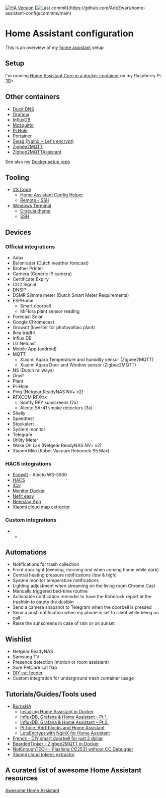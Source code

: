 [![HA Version](https://img.shields.io/badge/Running%20Home%20Assistant-2021.9.3%20-darkblue)](https://github.com/home-assistant/core/releases/tag/2021.9.3)
[![Last commit](https://img.shields.io/github/last-commit/AdeZwart/home-assistant-config.svg?style=plasticr")](https://github.com/AdeZwart/home-assistant-config/commits/main)

# Home Assistant configuration

This is an overview of my [home assistant](https://www.home-assistant.io/) setup

## Setup
I'm running [Home Assistant Core in a docker container](https://hub.docker.com/r/homeassistant/raspberrypi3-homeassistant) on my Raspberry Pi 3B+

## Other containers
* [Duck DNS](https://github.com/linuxserver/docker-duckdns)
* [Grafana](https://hub.docker.com/r/grafana/grafana)
* [InfluxDB](https://hub.docker.com/_/influxdb)
* [Mosquitto](https://hub.docker.com/_/eclipse-mosquitto)
* [Pi Hole](https://hub.docker.com/r/pihole/pihole)
* [Portainer](https://hub.docker.com/r/portainer/portainer-ce)
* [Swag (Nginx + Let's encrypt)](https://github.com/linuxserver/docker-swag)
* [Zigbee2MQTT](https://hub.docker.com/r/koenkk/zigbee2mqtt)
* [Zigbee2MQTTAssistant](https://hub.docker.com/r/carldebilly/zigbee2mqttassistant)

See also my [Docker setup repo](https://github.com/AdeZwart/docker-compose-configuration)

## Tooling
* [VS Code](https://code.visualstudio.com/download)
  * [Home Assistant Config Helper](https://github.com/keesschollaart81/vscode-home-assistant)
  * [Remote - SSH](https://github.com/Microsoft/vscode-remote-release)
* [Windows Terminal](https://github.com/microsoft/terminal)
  * [Dracula theme](https://draculatheme.com/windows-terminal)
  * [SSH](https://docs.microsoft.com/en-us/windows/terminal/tutorials/ssh)

## Devices

### Official integrations
* Adax
* Buienradar (Dutch weather forecast)
* Brother Printer
* Camera (Generic IP camera)
* Certificate Expiry
* CO2 Signal
* DNSIP
* DSMR Slimme meter (Dutch Smart Meter Requirements)
* ESPHome
  * Smart doorbell
  * MiFlora plant sensor reading
* Forecast Solar
* Google Chromecast
* Growatt (Inverter for photovoltaic plant)
* Ikea tradfri
* Influx DB
* LG Netcast
* Mobile App (android)
* MQTT 
  * Xiaomi Aqara Temperature and humidity sensor (Zigbee2MQTT)
  * Xiaomi Aqara Door and Window sensor (Zigbee2MQTT)
* NS (Dutch railways)
* Onvif
* Plant
* Pi-Hole
* Ping (Netgear ReadyNAS NV+ v2)
* RFXCOM RFXtrx
  * Somfy RFY sunscreens (2x)
  * Alecto SA-41 smoke detectors (3x)
* Shelly
* Speedtest
* Stookalert
* System monitor
* Telegram
* Utility Meter
* Wake On Lan (Netgear ReadyNAS NV+ v2)
* Xiaomi Miio (Robot Vacuum Roborock S5 Max)
  
### HACS integrations
* [Ecowitt](https://github.com/garbled1/homeassistant_ecowitt) - Alecto WS-5500
* [HACS](https://github.com/hacs/integration)
* [iCal](https://github.com/tybritten/ical-sensor-homeassistant)
* [Monitor Docker](https://github.com/ualex73/monitor_docker)
* [Nefit easy](https://github.com/ksya/ha-nefiteasy)
* [Neerslag App](https://github.com/aex351/home-assistant-neerslag-app)
* [Xiaomi cloud map extractor](https://github.com/PiotrMachowski/Home-Assistant-custom-components-Xiaomi-Cloud-Map-Extractor)

### Custom integrations
* -

## Automations
* Notifications for trash collection
* Front door light (evening, morning and when coming home while dark)
* Central heating pressure notifications (low & high)
* System monitor temperature notifications
* Lighting adjustment when streaming on the living room Chrome Cast
* Manually triggered bed-time routine
* Actionable notification reminder to have the Roborock report at the trashbin to empty the dustbin
* Send a camera snapshot to Telegram when the doorbell is pressed
* Send a push notification when my phone is set to silent while being on call
* Raise the sunscreens in case of rain or on sunset

## Wishlist
* Netgear ReadyNAS
* Samsung TV
* Presence detection (motion or room assistant)
* Sure PetCare cat flap 
* [DIY cat feeder](https://github.com/AdeZwart/RPi-HomeAutomation)
* Custom integration for underground trash container usage

## Tutorials/Guides/Tools used
* [BurnsHA](https://www.youtube.com/c/BurnsHA)
  * [Installing Home Assistant in Docker](https://youtu.be/bG6g2btJbNk)
  * [InfluxDB, Grafana & Home Assistant - Pt 1.](https://youtu.be/lveSI3hPHE8)
  * [InfluxDB, Grafana & Home Assistant - Pt 2.](https://youtu.be/rMaU69am_cg)
  * [Pi-hole, Add-blocks and Home Assistant](https://youtu.be/yMbpxB39X1Y)
  * [LetsEncrypt with NginX for Home Assistant](https://youtu.be/oN1qPl3Yve8)
* [Frenck - DIY smart doorbell for just 2 dollar](https://frenck.dev/diy-smart-doorbell-for-just-2-dollar/)
* [BeardedTinker - Zigbee2MQTT in Docker](https://www.youtube.com/watch?v=HbkXQErileU)
* [NotEnoughTECH - Flashing CC2531 without CC Debugger](https://www.youtube.com/watch?v=RguRQUXWLCY)
* [Xiaomi cloud tokens extractor](https://github.com/PiotrMachowski/Xiaomi-cloud-tokens-extractor)

## A curated list of awesome Home Assistant resources
[Awesome Home Assistant](https://www.awesome-ha.com/)